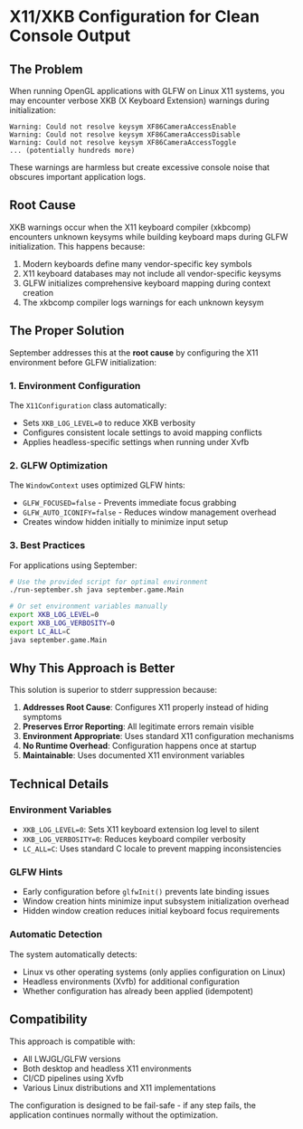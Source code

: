 # X11/XKB Configuration for Clean Console Output

## The Problem

When running OpenGL applications with GLFW on Linux X11 systems, you may encounter verbose XKB (X Keyboard Extension) warnings during initialization:

```
Warning: Could not resolve keysym XF86CameraAccessEnable
Warning: Could not resolve keysym XF86CameraAccessDisable
Warning: Could not resolve keysym XF86CameraAccessToggle
... (potentially hundreds more)
```

These warnings are harmless but create excessive console noise that obscures important application logs.

## Root Cause

XKB warnings occur when the X11 keyboard compiler (xkbcomp) encounters unknown keysyms while building keyboard maps during GLFW initialization. This happens because:

1. Modern keyboards define many vendor-specific key symbols
2. X11 keyboard databases may not include all vendor-specific keysyms
3. GLFW initializes comprehensive keyboard mapping during context creation
4. The xkbcomp compiler logs warnings for each unknown keysym

## The Proper Solution

September addresses this at the **root cause** by configuring the X11 environment before GLFW initialization:

### 1. Environment Configuration

The `X11Configuration` class automatically:
- Sets `XKB_LOG_LEVEL=0` to reduce XKB verbosity
- Configures consistent locale settings to avoid mapping conflicts
- Applies headless-specific settings when running under Xvfb

### 2. GLFW Optimization

The `WindowContext` uses optimized GLFW hints:
- `GLFW_FOCUSED=false` - Prevents immediate focus grabbing
- `GLFW_AUTO_ICONIFY=false` - Reduces window management overhead
- Creates window hidden initially to minimize input setup

### 3. Best Practices

For applications using September:

```bash
# Use the provided script for optimal environment
./run-september.sh java september.game.Main

# Or set environment variables manually
export XKB_LOG_LEVEL=0
export XKB_LOG_VERBOSITY=0
export LC_ALL=C
java september.game.Main
```

## Why This Approach is Better

This solution is superior to stderr suppression because:

1. **Addresses Root Cause**: Configures X11 properly instead of hiding symptoms
2. **Preserves Error Reporting**: All legitimate errors remain visible
3. **Environment Appropriate**: Uses standard X11 configuration mechanisms
4. **No Runtime Overhead**: Configuration happens once at startup
5. **Maintainable**: Uses documented X11 environment variables

## Technical Details

### Environment Variables

- `XKB_LOG_LEVEL=0`: Sets X11 keyboard extension log level to silent
- `XKB_LOG_VERBOSITY=0`: Reduces keyboard compiler verbosity
- `LC_ALL=C`: Uses standard C locale to prevent mapping inconsistencies

### GLFW Hints

- Early configuration before `glfwInit()` prevents late binding issues
- Window creation hints minimize input subsystem initialization overhead
- Hidden window creation reduces initial keyboard focus requirements

### Automatic Detection

The system automatically detects:
- Linux vs other operating systems (only applies configuration on Linux)
- Headless environments (Xvfb) for additional configuration
- Whether configuration has already been applied (idempotent)

## Compatibility

This approach is compatible with:
- All LWJGL/GLFW versions
- Both desktop and headless X11 environments
- CI/CD pipelines using Xvfb
- Various Linux distributions and X11 implementations

The configuration is designed to be fail-safe - if any step fails, the application continues normally without the optimization.
